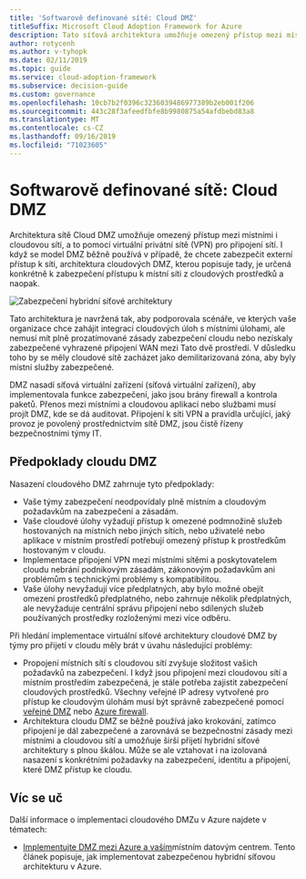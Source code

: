 ```yaml
---
title: 'Softwarově definované sítě: Cloud DMZ'
titleSuffix: Microsoft Cloud Adoption Framework for Azure
description: Tato síťová architektura umožňuje omezený přístup mezi místními a cloudovou sítí.
author: rotycenh
ms.author: v-tyhopk
ms.date: 02/11/2019
ms.topic: guide
ms.service: cloud-adoption-framework
ms.subservice: decision-guide
ms.custom: governance
ms.openlocfilehash: 10cb7b2f0396c3236039486977389b2eb001f206
ms.sourcegitcommit: 443c28f3afeedfbfe8b9980875a54afdbebd83a8
ms.translationtype: MT
ms.contentlocale: cs-CZ
ms.lasthandoff: 09/16/2019
ms.locfileid: "71023605"
---
```

# <a name="software-defined-networking-cloud-dmz"></a>Softwarově definované sítě: Cloud DMZ

Architektura sítě Cloud DMZ umožňuje omezený přístup mezi místními i cloudovou sítí, a to pomocí virtuální privátní sítě (VPN) pro připojení sítí. I když se model DMZ běžně používá v případě, že chcete zabezpečit externí přístup k síti, architektura cloudových DMZ, kterou popisuje tady, je určená konkrétně k zabezpečení přístupu k místní síti z cloudových prostředků a naopak.

![Zabezpečení hybridní síťové architektury](https://docs.microsoft.com/azure/architecture/reference-architectures/dmz/images/dmz-private.png)

Tato architektura je navržená tak, aby podporovala scénáře, ve kterých vaše organizace chce zahájit integraci cloudových úloh s místními úlohami, ale nemusí mít plně prozatímované zásady zabezpečení cloudu nebo nezískaly zabezpečené vyhrazené připojení WAN mezi Tato dvě prostředí. V důsledku toho by se měly cloudové sítě zacházet jako demilitarizovaná zóna, aby byly místní služby zabezpečené.

DMZ nasadí síťová virtuální zařízení (síťová virtuální zařízení), aby implementovala funkce zabezpečení, jako jsou brány firewall a kontrola paketů. Přenos mezi místními a cloudovou aplikací nebo službami musí projít DMZ, kde se dá auditovat. Připojení k síti VPN a pravidla určující, jaký provoz je povolený prostřednictvím sítě DMZ, jsou čistě řízeny bezpečnostními týmy IT.

## <a name="cloud-dmz-assumptions"></a>Předpoklady cloudu DMZ

Nasazení cloudového DMZ zahrnuje tyto předpoklady:

- Vaše týmy zabezpečení neodpovídaly plně místním a cloudovým požadavkům na zabezpečení a zásadám.
- Vaše cloudové úlohy vyžadují přístup k omezené podmnožině služeb hostovaných na místních nebo jiných sítích, nebo uživatelé nebo aplikace v místním prostředí potřebují omezený přístup k prostředkům hostovaným v cloudu.
- Implementace připojení VPN mezi místními sítěmi a poskytovatelem cloudu nebrání podnikovým zásadám, zákonovým požadavkům ani problémům s technickými problémy s kompatibilitou.
- Vaše úlohy nevyžadují více předplatných, aby bylo možné obejít omezení prostředků předplatného, nebo zahrnuje několik předplatných, ale nevyžaduje centrální správu připojení nebo sdílených služeb používaných prostředky rozloženými mezi více odběru.

Při hledání implementace virtuální síťové architektury cloudové DMZ by týmy pro přijetí v cloudu měly brát v úvahu následující problémy:

- Propojení místních sítí s cloudovou sítí zvyšuje složitost vašich požadavků na zabezpečení. I když jsou připojení mezi cloudovou sítí a místním prostředím zabezpečená, je stále potřeba zajistit zabezpečení cloudových prostředků. Všechny veřejné IP adresy vytvořené pro přístup ke cloudovým úlohám musí být správně zabezpečené pomocí [veřejné DMZ](https://docs.microsoft.com/azure/architecture/reference-architectures/dmz/secure-vnet-dmz) nebo [Azure firewall](https://docs.microsoft.com/azure/firewall).
- Architektura cloudu DMZ se běžně používá jako krokování, zatímco připojení je dál zabezpečené a zarovnává se bezpečnostní zásady mezi místními a cloudovou sítí a umožňuje širší přijetí hybridní síťové architektury s plnou škálou. Může se ale vztahovat i na izolovaná nasazení s konkrétními požadavky na zabezpečení, identitu a připojení, které DMZ přístup ke cloudu.

## <a name="learn-more"></a>Víc se uč

Další informace o implementaci cloudového DMZu v Azure najdete v tématech:

- [Implementujte DMZ mezi Azure a vaším](https://docs.microsoft.com/azure/architecture/reference-architectures/dmz/secure-vnet-hybrid)místním datovým centrem. Tento článek popisuje, jak implementovat zabezpečenou hybridní síťovou architekturu v Azure.
